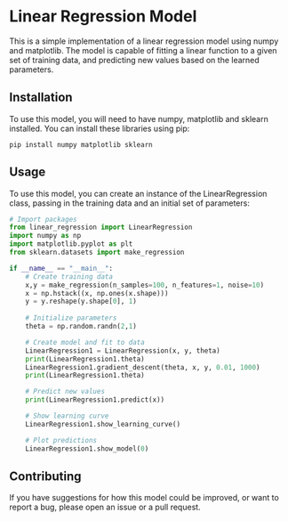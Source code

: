# Linear Regression Model

This is a simple implementation of a linear regression model using numpy and matplotlib. The model is capable of fitting a linear function to a given set of training data, and predicting new values based on the learned parameters.

## Installation

To use this model, you will need to have numpy, matplotlib and sklearn installed. You can install these libraries using pip:
```
pip install numpy matplotlib sklearn
```

## Usage

To use this model, you can create an instance of the LinearRegression class, passing in the training data and an initial set of parameters:

```python
# Import packages
from linear_regression import LinearRegression
import numpy as np
import matplotlib.pyplot as plt
from sklearn.datasets import make_regression

if __name__ == "__main__":
    # Create training data
    x,y = make_regression(n_samples=100, n_features=1, noise=10)
    x = np.hstack((x, np.ones(x.shape)))
    y = y.reshape(y.shape[0], 1)
    
    # Initialize parameters
    theta = np.random.randn(2,1)

    # Create model and fit to data
    LinearRegression1 = LinearRegression(x, y, theta)
    print(LinearRegression1.theta)
    LinearRegression1.gradient_descent(theta, x, y, 0.01, 1000)
    print(LinearRegression1.theta)

    # Predict new values
    print(LinearRegression1.predict(x))

    # Show learning curve
    LinearRegression1.show_learning_curve()

    # Plot predictions
    LinearRegression1.show_model(0)
```

## Contributing
If you have suggestions for how this model could be improved, or want to report a bug, please open an issue or a pull request.
